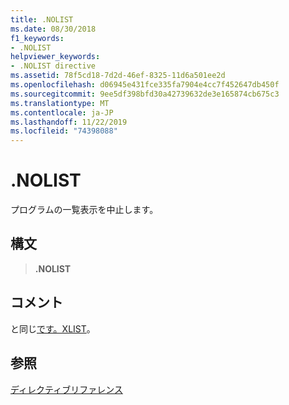 ```yaml
---
title: .NOLIST
ms.date: 08/30/2018
f1_keywords:
- .NOLIST
helpviewer_keywords:
- .NOLIST directive
ms.assetid: 78f5cd18-7d2d-46ef-8325-11d6a501ee2d
ms.openlocfilehash: d06945e431fce335fa7904e4cc7f452647db450f
ms.sourcegitcommit: 9ee5df398bfd30a42739632de3e165874cb675c3
ms.translationtype: MT
ms.contentlocale: ja-JP
ms.lasthandoff: 11/22/2019
ms.locfileid: "74398088"
---
```

# <a name="nolist"></a>.NOLIST

プログラムの一覧表示を中止します。

## <a name="syntax"></a>構文

> **.NOLIST**

## <a name="remarks"></a>コメント

と同じ[です。XLIST](../../assembler/masm/dot-xlist.md)。

## <a name="see-also"></a>参照

[ディレクティブリファレンス](directives-reference.md)
